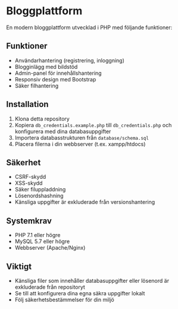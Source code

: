 # Bloggplattform

En modern bloggplattform utvecklad i PHP med följande funktioner:

## Funktioner
- Användarhantering (registrering, inloggning)
- Blogginlägg med bildstöd
- Admin-panel för innehållshantering
- Responsiv design med Bootstrap
- Säker filhantering

## Installation
1. Klona detta repository
2. Kopiera `db_credentials.example.php` till `db_credentials.php` och konfigurera med dina databasuppgifter
3. Importera databasstrukturen från `database/schema.sql`
4. Placera filerna i din webbserver (t.ex. xampp/htdocs)

## Säkerhet
- CSRF-skydd
- XSS-skydd
- Säker filuppladdning
- Lösenordshashning
- Känsliga uppgifter är exkluderade från versionshantering

## Systemkrav
- PHP 7.1 eller högre
- MySQL 5.7 eller högre
- Webbserver (Apache/Nginx)

## Viktigt
- Känsliga filer som innehåller databasuppgifter eller lösenord är exkluderade från repositoryt
- Se till att konfigurera dina egna säkra uppgifter lokalt
- Följ säkerhetsbestämmelser för din miljö 